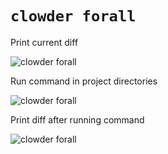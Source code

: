 # `clowder forall`

Print current diff

![clowder forall](https://github.com/JrGoodle/clowder/blob/master/docs/examples/clowder-forall/clowder-forall-1.png)

Run command in project directories

![clowder forall](https://github.com/JrGoodle/clowder/blob/master/docs/examples/clowder-forall/clowder-forall-2.png)

Print diff after running command

![clowder forall](https://github.com/JrGoodle/clowder/blob/master/docs/examples/clowder-forall/clowder-forall-3.png)
